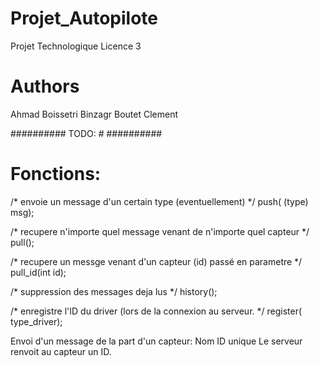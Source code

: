 # Projet_Autopilote
Projet Technologique Licence 3

# Authors 
Ahmad Boissetri Binzagr
Boutet Clement

##########
  TODO:  #
##########

# Fonctions:

/* envoie un message d'un certain type (eventuellement) */
push( (type) msg);

/* recupere n'importe quel message venant de n'importe quel capteur */ 
pull();

/* recupere un messge venant d'un capteur (id) passé en parametre */
pull_id(int id);

/* suppression des messages deja lus */
history();

/* enregistre l'ID du driver (lors de la connexion au serveur. */
register(   type_driver);

Envoi d'un message de la part d'un capteur:
Nom
ID unique 
Le serveur renvoit au capteur un ID.
 
